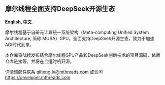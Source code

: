 ## 摩尔线程全面支持DeepSeek开源生态
**[English](README.md), [中文](README_zh.md).**

摩尔线程基于自研元计算统一系统架构（Meta-computing Unified System Architecture, 简称 MUSA）GPU，全面支持DeepSeek开源生态，致力于加速AGI时代到来。

本仓库将陆续发布结合摩尔线程GPU产品和DeepSeek创新技术的项目源码、依赖仓库链接等，并将在合适时机开源。

详情请邮件联系 qiheng.lv@mthreads.com 或访问 https://developer.mthreads.com
